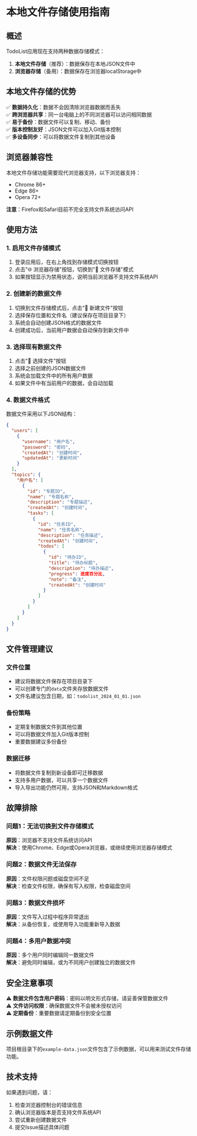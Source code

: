 # 本地文件存储使用指南

## 概述

TodoList应用现在支持两种数据存储模式：
1. **本地文件存储**（推荐）：数据保存在本地JSON文件中
2. **浏览器存储**（备用）：数据保存在浏览器localStorage中

## 本地文件存储的优势

✅ **数据持久化**：数据不会因清除浏览器数据而丢失  
✅ **跨浏览器共享**：同一台电脑上的不同浏览器可以访问相同数据  
✅ **易于备份**：数据文件可以复制、移动、备份  
✅ **版本控制友好**：JSON文件可以加入Git版本控制  
✅ **多设备同步**：可以将数据文件复制到其他设备  

## 浏览器兼容性

本地文件存储功能需要现代浏览器支持，以下浏览器支持：
- Chrome 86+
- Edge 86+
- Opera 72+

**注意**：Firefox和Safari目前不完全支持文件系统访问API

## 使用方法

### 1. 启用文件存储模式

1. 登录应用后，在右上角找到存储模式切换按钮
2. 点击"🌐 浏览器存储"按钮，切换到"💾 文件存储"模式
3. 如果按钮显示为禁用状态，说明当前浏览器不支持文件系统API

### 2. 创建新的数据文件

1. 切换到文件存储模式后，点击"📄 新建文件"按钮
2. 选择保存位置和文件名（建议保存在项目目录下）
3. 系统会自动创建JSON格式的数据文件
4. 创建成功后，当前用户数据会自动保存到新文件中

### 3. 选择现有数据文件

1. 点击"📁 选择文件"按钮
2. 选择之前创建的JSON数据文件
3. 系统会加载文件中的所有用户数据
4. 如果文件中有当前用户的数据，会自动加载

### 4. 数据文件格式

数据文件采用以下JSON结构：

```json
{
  "users": [
    {
      "username": "用户名",
      "password": "密码",
      "createdAt": "创建时间",
      "updatedAt": "更新时间"
    }
  ],
  "topics": {
    "用户名": [
      {
        "id": "专题ID",
        "name": "专题名称",
        "description": "专题描述",
        "createdAt": "创建时间",
        "tasks": [
          {
            "id": "任务ID",
            "name": "任务名称",
            "description": "任务描述",
            "createdAt": "创建时间",
            "todos": [
              {
                "id": "待办ID",
                "title": "待办标题",
                "description": "待办描述",
                "progress": 进度百分比,
                "note": "备注",
                "createdAt": "创建时间"
              }
            ]
          }
        ]
      }
    ]
  }
}
```

## 文件管理建议

### 文件位置
- 建议将数据文件保存在项目目录下
- 可以创建专门的`data`文件夹存放数据文件
- 文件名建议包含日期，如：`todolist_2024_01_01.json`

### 备份策略
- 定期复制数据文件到其他位置
- 可以将数据文件加入Git版本控制
- 重要数据建议多份备份

### 数据迁移
- 将数据文件复制到新设备即可迁移数据
- 支持多用户数据，可以共享一个数据文件
- 导入导出功能仍然可用，支持JSON和Markdown格式

## 故障排除

### 问题1：无法切换到文件存储模式
**原因**：浏览器不支持文件系统访问API  
**解决**：使用Chrome、Edge或Opera浏览器，或继续使用浏览器存储模式

### 问题2：数据文件无法保存
**原因**：文件权限问题或磁盘空间不足  
**解决**：检查文件权限，确保有写入权限，检查磁盘空间

### 问题3：数据文件损坏
**原因**：文件写入过程中程序异常退出  
**解决**：从备份恢复，或使用导入功能重新导入数据

### 问题4：多用户数据冲突
**原因**：多个用户同时编辑同一数据文件  
**解决**：避免同时编辑，或为不同用户创建独立的数据文件

## 安全注意事项

⚠️ **数据文件包含用户密码**：密码以明文形式存储，请妥善保管数据文件  
⚠️ **文件访问权限**：确保数据文件不会被未授权访问  
⚠️ **定期备份**：重要数据请定期备份到安全位置  

## 示例数据文件

项目根目录下的`example-data.json`文件包含了示例数据，可以用来测试文件存储功能。

## 技术支持

如果遇到问题，请：
1. 检查浏览器控制台的错误信息
2. 确认浏览器版本是否支持文件系统API
3. 尝试重新创建数据文件
4. 提交Issue描述具体问题 